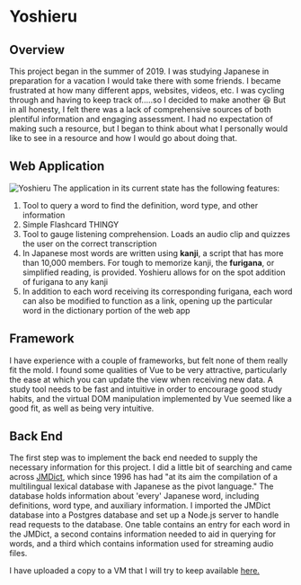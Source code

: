 # Yoshieru
## Overview

This project began in the summer of 2019. I was studying Japanese in preparation for a vacation I would take there with some friends. I became frustrated at how many different apps, websites, videos, etc. I was cycling through and having to keep track of.....so I decided to make another :laughing: But in all honesty, I felt there was a lack of comprehensive sources of both plentiful information and engaging assessment. I had no expectation of making such a resource, but I began to think about what I personally would like to see in a resource and how I would go about doing that.

## Web Application

![Yoshieru](https://i.imgur.com/LUliCGU.png)
The application in its current state has the following features:
1. Tool to query a word to find the definition, word type, and other information
2. Simple Flashcard THINGY
3. Tool to gauge listening comprehension. Loads an audio clip and quizzes the user on the correct transcription
4. In Japanese most words are written using **kanji**, a script that has more than 10,000 members. For tough to memorize kanji, the **furigana**, or simplified reading, is provided. Yoshieru allows for on the spot addition of furigana to any kanji
5. In addition to each word receiving its corresponding furigana, each word can also be modified to function as a link, opening up the particular word in the dictionary portion of the web app

## Framework

I have experience with a couple of frameworks, but felt none of them really fit the mold. I found some qualities of Vue to be very attractive, particularly the ease at which you can update the view when receiving new data. A study tool needs to be fast and intuitive in order to encourage good study habits, and the virtual DOM manipulation implemented by Vue seemed like a good fit, as well as being very intuitive.

## Back End

The first step was to implement the back end needed to supply the necessary information for this project. I did a little bit of searching and came across [JMDict](http://edrdg.org/jmdict/j_jmdict.html), which since 1996 has had "at its aim the compilation of a multilingual lexical database with Japanese as the pivot language." The database holds information about 'every' Japanese word, including definitions, word type, and auxiliary information. I imported the JMDict database into a Postgres database and set up a Node.js server to handle read requests to the database. One table contains an entry for each word in the JMDict, a second contains information needed to aid in querying for words, and a third which contains information used for streaming audio files.


I have uploaded a copy to a VM that I will try to keep available [here.](http://ec2-18-216-100-58.us-east-2.compute.amazonaws.com:8080/)
